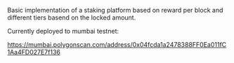   Basic implementation of a staking platform based on reward per block and different tiers basend on the locked amount.

  Currently deployed to mumbai testnet:

  https://mumbai.polygonscan.com/address/0x04fcda1a2478388FF0Ea011fC1Aa4FD027E7f136
  
